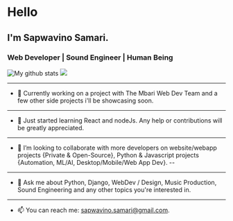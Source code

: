 # Hello

## I'm Sapwavino Samari.  

### Web Developer | Sound Engineer | Human Being

![My github stats](https://github-readme-stats.vercel.app/api?username=vinosamari&show_icons=true&theme=onedark) <img src="https://github-readme-stats.vercel.app/api/top-langs/?username=vinosamari&layout=compact">



---
- 🔭 Currently working on a project with The Mbari Web Dev Team and a few other side projects i'll be showcasing soon.
---
- 🌱 Just started learning React and nodeJs. Any help or contributions will be greatly appreciated.
---
- 👯 I’m looking to collaborate with more developers on website/webapp projects {Private & Open-Source}, Python & Javascript projects {Automation, ML/AI, Desktop/Mobile/Web App Dev}.
--
---
- 💬 Ask me about Python, Django, WebDev / Design, Music Production, Sound Engineering and any other topics you're interested in.
---
- 📫 You can reach me: [sapwavino.samari@gmail.com](url).
